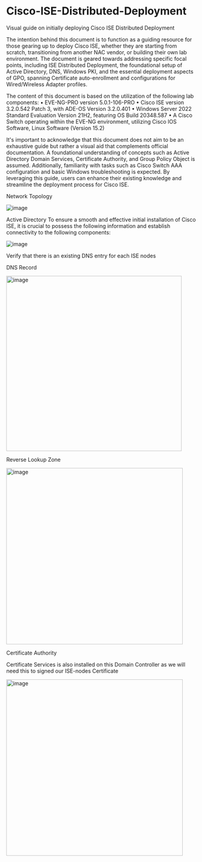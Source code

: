 # Cisco-ISE-Distributed-Deployment
Visual guide on initially deploying Cisco ISE Distributed Deployment

The intention behind this document is to function as a guiding resource for those gearing up to deploy Cisco ISE, whether they are starting from scratch, transitioning from another NAC vendor, or building their own lab environment. The document is geared towards addressing specific focal points, including ISE Distributed Deployment, the foundational setup of Active Directory, DNS, Windows PKI, and the essential deployment aspects of GPO, spanning Certificate auto-enrollment and configurations for Wired/Wireless Adapter profiles.

The content of this document is based on the utilization of the following lab components:
•	EVE-NG-PRO version 5.0.1-106-PRO
•	Cisco ISE version 3.2.0.542 Patch 3, with ADE-OS Version 3.2.0.401
•	Windows Server 2022 Standard Evaluation Version 21H2, featuring OS Build 20348.587
•	A Cisco Switch operating within the EVE-NG environment, utilizing Cisco IOS Software, Linux Software (Version 15.2)

It's important to acknowledge that this document does not aim to be an exhaustive guide but rather a visual aid that complements official documentation. A foundational understanding of concepts such as Active Directory Domain Services, Certificate Authority, and Group Policy Object is assumed. Additionally, familiarity with tasks such as Cisco Switch AAA configuration and basic Windows troubleshooting is expected. By leveraging this guide, users can enhance their existing knowledge and streamline the deployment process for Cisco ISE.

Network Topology

![image](https://github.com/user-attachments/assets/f9562cb4-6bf7-4f8b-9976-7698432846dc)


Active Directory
To ensure a smooth and effective initial installation of Cisco ISE, it is crucial to possess the following information and establish connectivity to the following components:

![image](https://github.com/user-attachments/assets/054ef2d2-9429-4414-a63e-a5c9937ce35c)

Verify that there is an existing DNS entry for each ISE nodes

DNS Record

<img width="465" alt="image" src="https://github.com/user-attachments/assets/5d88c5b0-3d7e-4868-a490-ce7e0bce055d" />

Reverse Lookup Zone

<img width="468" alt="image" src="https://github.com/user-attachments/assets/9ab2d2c9-9a82-4484-ba4d-995675168dec" />

Certificate Authority

Certificate Services is also installed on this Domain Controller as we will need this to signed our ISE-nodes Certificate

<img width="468" alt="image" src="https://github.com/user-attachments/assets/a36ae40c-9011-47be-aaf6-3937daa9c2e5" />



